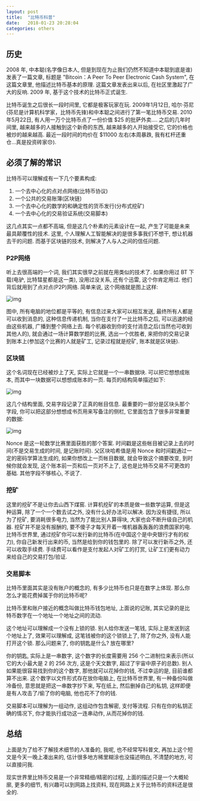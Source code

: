 ```yaml
---
layout: post
title:  "比特币科普"
date:   2018-01-23 20:28:04
categories: others
---
```


## 历史

2008 年, 中本聪(名字像日本人, 但是到现在为止我们仍然不知道中本聪到底是谁)发表了一篇文章, 标题是 "Bitcoin：A Peer To Peer Electronic Cash System", 在这篇文章里, 他描述比特币基本的原理. 这篇文章发表出来以后, 在社区里激起了广大的反响. 2009 年, 基于这个技术的比特币正式诞生.

比特币诞生之后很长一段时间里, 它都是极客玩家在玩. 2009年1月12日, 哈尔·芬尼(芬尼是计算机科学家，比特币先锋)和中本聪之间进行了第一笔比特币交易. 2010年5月22日, 有人用一万个比特币点了一份价值 $25 的批萨外卖.... 之后的几年时间里, 越来越多的人接触到这个新奇的东西, 越来越多的人开始接受它, 它的价格也被炒的越来越高. 最近一段时间的均价在 $11000 左右(本周暴跌, 我有杠杆还重仓...真是投资砖家:disappointed:).

## 必须了解的常识

比特币可以理解成有一下几个要素构成:

1. 一个去中心化的点对点网络(比特币协议)
2. 一个公共的交易账簿(区块链)
3. 一个去中心化的数学的和确定性的货币发行(分布式挖矿)
4. 一个去中心化的交易验证系统(交易脚本)

这几点其实一点都不高端, 但是这几个朴素的元素设计在一起, 产生了可能是未来最具颠覆性的技术. 这里, 个人理解人工智能解决的是很多事我们不想干, 想让机器去干的问题. 而基于区块链的技术, 则解决了人与人之间的信任问题.

### P2P网络

听上去很高端的一个词, 我们其实很早之前就在用类似的技术了. 如果你用过 BT 下载(电驴, 比特彗星都是这一类), 没用过没关系, 还有个迅雷, 这个你肯定用过. 他们背后就用到了点对点(P2P)网络. 简单来说, 这个网络就是图上这样:

![img](https://upload-images.jianshu.io/upload_images/127313-3c4174ad7cf6edf3.png?imageMogr2/auto-orient/strip%7CimageView2/2/w/585)

图中, 所有电脑的地位都是平等的, 有信息过来大家可以相互发送, 最终所有人都是可以收到消息的, 这种信息传递机制, 当你在支付了一比比特币之后, 可以迅速的经由这些机器, 广播到整个网络上去. 每个机器收到你的支付消息之后(当然也可收到其他人的), 就会通过一场计算数学题的比赛, 选出一个优胜者, 来把你的交易记录到账本上(参加这个比赛的人就是矿工, 记录过程就是挖矿, 账本就是区块链).


### 区块链

这个名词现在已经被炒上了天, 实际上它就是一个一串数据块. 可以把它想想成账本, 而其中一块数据可以想想成账本的一页. 每页的结构简单描述如下:

![img](http://7xl1j2.com1.z0.glb.clouddn.com/block.png)

这几个结构里面, 交易字段记录了正真的帐目信息. 最重要的一部分是区块头那个字段, 你可以把这部分想想成书页用来写备注的侧栏, 它里面包含了很多非常重要的数据:

![img](http://7xl1j2.com1.z0.glb.clouddn.com/block_header.png)

Nonce 是这一轮数学比赛里面获胜的那个答案. 时间戳是这些帐目被记录上去的时间(不是交易生成的时间, 是记账时间). 父区块哈希值是用 Nonce 和时间戳通过一定的密码学算法生成的, 如果你想改上一页帐目数据, 就会导致这个摘要改变, 到时候你就会发现, 这个账本前一页和后一页对不上了, 这也是比特币交易不可更改的基础. 其他字段不够核心, 不说了.


### 挖矿

这里的挖矿不是让你去山西下煤窑. 计算机挖矿的本质是做一些数学运算, 但是这种运算, 除了一个一个数去试之外, 没有什么好办法可以解决. 因为没有捷径, 所以为了挖矿, 要消耗很多电力, 当然为了能比别人算得块, 大家也会不断升级自己的机器. 挖矿并不是没有报酬的, 要不傻子才每天开着一堆机器轰轰轰的浪费国家的电. 比特币世界里, 通过挖矿你可以发行新的比特币(在中国这个是中央银行才有的权力), 你自己新发行出来的币, 当然是给到你的钱包里的. 除了可以发行新币之外, 还可以收取手续费. 手续费可以看作是支付发起人对矿工的打赏, 让矿工们更有动力来给自己的交易打包/验证.


### 交易脚本

比特币里面其实是没有账户的概念的, 有多少比特币也只是在数字上体现. 那么你怎么才能花费掉属于你的比特币呢?

比特币里和账户接近的概念叫做比特币钱包地址, 上面说的记账, 其实记录的是比特币数字在一个地址一个地址之间的流动.

这个地址可以理解成一个没有上锁的锁. 别人给你发送一笔钱, 实际上是发送到这个地址上了, 效果可以理解成, 这笔钱被你的这个锁锁上了, 除了你之外, 没有人能打开这个锁. 那么问题来了, 你的钥匙是什么? 放在哪里?

你的钥匙, 实际上是一串数字, 这个数字的长度需要用 256 个二进制位来表示(所以它的大小最大是 2 的 256 次方, 这是个天文数字, 超过了宇宙中原子的总数). 别人如果能很容易找到你的这个数字, 那他就可以花掉你的钱, 不过幸运的是, 目前谁都算不出来. 这个数字以文件形式存在放你电脑上, 在比特币世界里, 有一种备份叫做冷备份, 意思就是把这一串数字抄下来, 写在纸上, 然后删掉自己的私钥, 这样即便是有人攻击了/偷了你的电脑, 他也花不了你的钱.

交易脚本可以理解为一组动作, 这组动作包含解密, 支付等流程. 只有在你的私钥正确的情况下, 你才能执行成功这一连串动作, 从而花掉你的钱.

## 总结

上面是为了给不了解技术细节的人准备的, 我呢, 也不经常写科普文, 再加上这个短文是今天一晚上凑出来的, 估计很多地方稀里糊涂也没描述明白, 不清楚的地方, 可以直接问我.

现实世界里比特币交易是一个非常精细/精密的过程, 上面的描述只是一个大概轮廓, 更多的细节, 有兴趣可以到网路上找资料, 现在网路上关于比特币的资料还是很全的.

